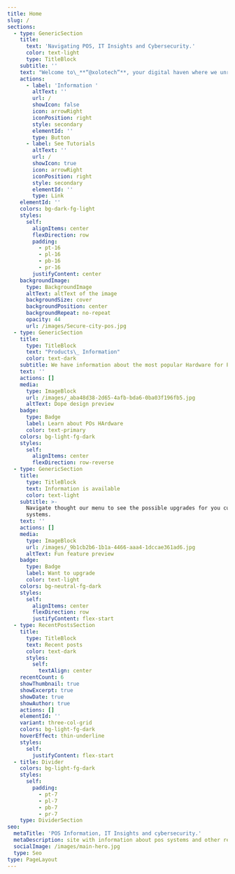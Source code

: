 ```yaml
---
title: Home
slug: /
sections:
  - type: GenericSection
    title:
      text: 'Navigating POS, IT Insights and Cybersecurity.'
      color: text-light
      type: TitleBlock
    subtitle: ''
    text: "Welcome to\_**“@xolotech”**, your digital haven where we unravel the intricate threads of technology. Whether you’re a seasoned IT professional, a curious entrepreneur, or an everyday tech enthusiast, this blog is your compass through the ever-evolving landscape of cybersecurity, point-of-sale systems, and beyond.\n\n"
    actions:
      - label: 'Information '
        altText: ''
        url: /
        showIcon: false
        icon: arrowRight
        iconPosition: right
        style: secondary
        elementId: ''
        type: Button
      - label: See Tutorials
        altText: ''
        url: /
        showIcon: true
        icon: arrowRight
        iconPosition: right
        style: secondary
        elementId: ''
        type: Link
    elementId: ''
    colors: bg-dark-fg-light
    styles:
      self:
        alignItems: center
        flexDirection: row
        padding:
          - pt-16
          - pl-16
          - pb-16
          - pr-16
        justifyContent: center
    backgroundImage:
      type: BackgroundImage
      altText: altText of the image
      backgroundSize: cover
      backgroundPosition: center
      backgroundRepeat: no-repeat
      opacity: 44
      url: /images/Secure-city-pos.jpg
  - type: GenericSection
    title:
      type: TitleBlock
      text: "Products\_ Information"
      color: text-dark
    subtitle: We have information about the most popular Hardware for POS Systems.
    text: ''
    actions: []
    media:
      type: ImageBlock
      url: /images/_aba48d38-2d65-4afb-bda6-0ba03f196fb5.jpg
      altText: Dope design preview
    badge:
      type: Badge
      label: Learn about POs HArdware
      color: text-primary
    colors: bg-light-fg-dark
    styles:
      self:
        alignItems: center
        flexDirection: row-reverse
  - type: GenericSection
    title:
      type: TitleBlock
      text: Information is available
      color: text-light
    subtitle: >-
      Navigate thought our menu to see the possible upgrades for you current
      systems.
    text: ''
    actions: []
    media:
      type: ImageBlock
      url: /images/_9b1cb2b6-1b1a-4466-aaa4-1dccae361ad6.jpg
      altText: Fun feature preview
    badge:
      type: Badge
      label: Want to upgrade
      color: text-light
    colors: bg-neutral-fg-dark
    styles:
      self:
        alignItems: center
        flexDirection: row
        justifyContent: flex-start
  - type: RecentPostsSection
    title:
      type: TitleBlock
      text: Recent posts
      color: text-dark
      styles:
        self:
          textAlign: center
    recentCount: 6
    showThumbnail: true
    showExcerpt: true
    showDate: true
    showAuthor: true
    actions: []
    elementId: ''
    variant: three-col-grid
    colors: bg-light-fg-dark
    hoverEffect: thin-underline
    styles:
      self:
        justifyContent: flex-start
  - title: Divider
    colors: bg-light-fg-dark
    styles:
      self:
        padding:
          - pt-7
          - pl-7
          - pb-7
          - pr-7
    type: DividerSection
seo:
  metaTitle: 'POS Information, IT Insights and cybersecurity.'
  metaDescription: site with information about pos systems and other related topics.
  socialImage: /images/main-hero.jpg
  type: Seo
type: PageLayout
---
```

